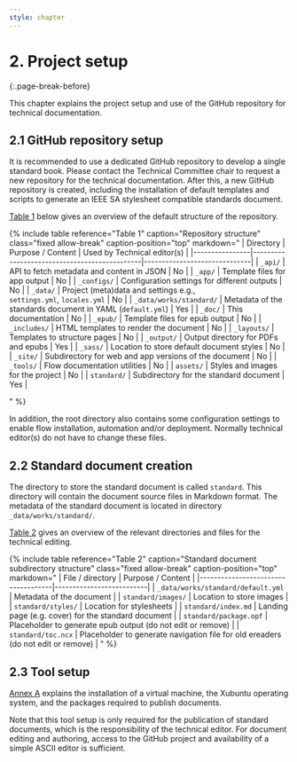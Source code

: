 ```yaml
---
style: chapter
---
```


# 2. Project setup
{:.page-break-before}

This chapter explains the project setup and use of the GitHub repository for technical documentation.

## 2.1 GitHub repository setup

It is recommended to use a dedicated GitHub repository to develop a single standard book. Please contact the Technical Committee chair to request a new repository for the technical documentation. After this, a new GitHub repository is created, including the installation of default templates and scripts to generate an IEEE SA stylesheet compatible standards document.

[Table 1](#table-1) below gives an overview of the default structure of the repository.

{% include table
   reference="Table 1"
   caption="Repository structure"
   class="fixed allow-break"
   caption-position="top"
   markdown="
| Directory      | Purpose / Content                            | Used by Technical editor(s)  |
|----------------|----------------------------------------------|------------------------------|
| `_api/`        | API to fetch metadata and content in JSON    | No      | 
| `_app/`        | Template files for app output                | No |
| `_configs/`    | Configuration settings for different outputs | No |
| `_data/`       | Project (meta)data and settings e.g.,<br>`settings.yml`, `locales.yml` | No |
| `_data/works/standard/` | Metadata of the standards document in YAML (`default.yml`) | Yes |
| `_doc/`        | This documentation                           | No |
| `_epub/`       | Template files for epub output               | No |
| `_includes/`   | HTML templates to render the document        | No |
| `_layouts/`    | Templates to structure pages                 | No |
| `_output/`     | Output directory for PDFs and epubs          | Yes |
| `_sass/`       | Location to store default document styles    | No |
| `_site/`       | Subdirectory for web and app versions of the document | No |
| `_tools/`      | Flow documentation utilities                 | No |
| `assets/`      | Styles and images for the project            | No |
| `standard/`    | Subdirectory for the standard document       | Yes |

"
%}

In addition, the root directory also contains some configuration settings to enable flow installation, automation and/or deployment. Normally technical editor(s) do not have to change these files.

## 2.2 Standard document creation

The directory to store the standard document is called `standard`. This directory will contain the document source files in Markdown format. The metadata of the standard document is located in directory `_data/works/standard/`.

[Table 2](#table-2) gives an overview of the relevant directories and files for the technical editing.

{% include table
   reference="Table 2"
   caption="Standard document subdirectory structure"
   class="fixed allow-break"
   caption-position="top"
   markdown="
| File / directory                   | Purpose / Content        |
|------------------------------------|--------------------------|
| `_data/works/standard/default.yml` | Metadata of the document |
| `standard/images/`                 | Location to store images |
| `standard/styles/`                 | Location for stylesheets |
| `standard/index.md`                | Landing page (e.g. cover) for the standard document |
| `standard/package.opf`             | Placeholder to generate epub output (do not edit or remove) |
| `standard/toc.ncx`                 | Placeholder to generate navigation file for old ereaders (do not edit or remove) |
"
%}

## 2.3 Tool setup

[Annex A](a.html) explains the installation of a virtual machine, the Xubuntu operating system, and the packages required to publish documents. 

Note that this tool setup is only required for the publication of standard documents, which is the responsibility of the technical editor. For document editing and authoring, access to the GitHub project and availability of a simple ASCII editor is sufficient.
